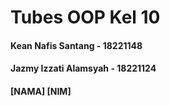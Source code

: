 # Tubes OOP Kel 10
#### Kean Nafis Santang - 18221148
#### Jazmy Izzati Alamsyah - 18221124
#### [NAMA] [NIM]
